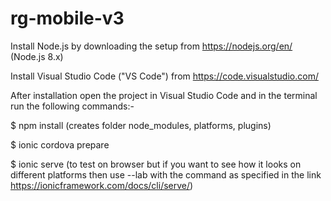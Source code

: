 # rg-mobile-v3

Install Node.js by downloading the setup from https://nodejs.org/en/ (Node.js 8.x)

Install Visual Studio Code ("VS Code") from https://code.visualstudio.com/

After installation open the project in Visual Studio Code and in the terminal run the following commands:-

$ npm install (creates folder node_modules, platforms, plugins)

$ ionic cordova prepare

$ ionic serve (to test on browser but if you want to see how it looks on different platforms then use --lab with the command as specified in the link https://ionicframework.com/docs/cli/serve/) 
